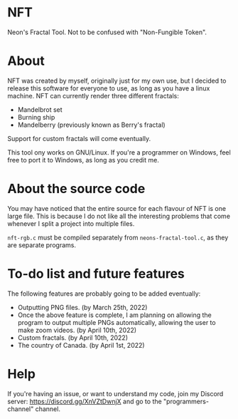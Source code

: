 # NFT
Neon's Fractal Tool. Not to be confused with "Non-Fungible Token".

# About
NFT was created by myself, originally just for my own use, but I decided to release this software for everyone to use, as long as you have a linux machine. NFT can currently render three different fractals:
- Mandelbrot set
- Burning ship
- Mandelberry (previously known as Berry's fractal)

Support for custom fractals will come eventually.

This tool ony works on GNU/Linux. If you're a programmer on Windows, feel free to port it to Windows, as long as you credit me.

# About the source code
You may have noticed that the entire source for each flavour of NFT is one large file. This is because I do not like all the interesting problems that come whenever I split a project into multiple files.

`nft-rgb.c` must be compiled separately from `neons-fractal-tool.c`, as they are separate programs.

# To-do list and future features
The following features are probably going to be added eventually:
- Outputting PNG files. (by March 25th, 2022)
- Once the above feature is complete, I am planning on allowing the program to output multiple PNGs automatically, allowing the user to make zoom videos. (by April 10th, 2022)
- Custom fractals. (by April 10th, 2022)
- The country of Canada. (by April 1st, 2022)

# Help
If you're having an issue, or want to understand my code, join my Discord server: https://discord.gg/XnVZtDwnjX and go to the "programmers-channel" channel.
